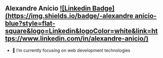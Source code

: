 ## Alexandre Anício [![Linkedin Badge](https://img.shields.io/badge/-alexandre anício-blue?style=flat-square&logo=Linkedin&logoColor=white&link=https://www.linkedin.com/in/alexandre-anicio/)](https://www.linkedin.com/in/alexandre-anicio/)

- 🌱 I’m currently focusing on web development technologies
